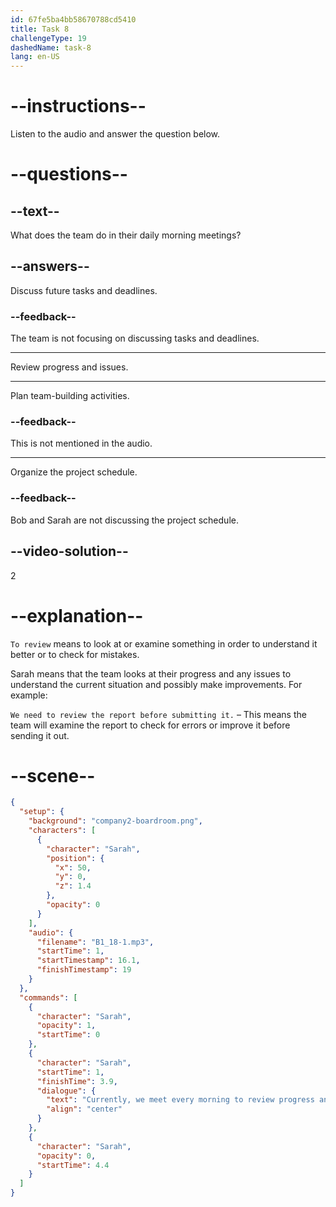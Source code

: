 ```yaml
---
id: 67fe5ba4bb58670788cd5410
title: Task 8
challengeType: 19
dashedName: task-8
lang: en-US
---
```


<!-- (Audio) Sarah: Currently, we meet every morning to review progress and issues. -->

# --instructions--

Listen to the audio and answer the question below.

# --questions--

## --text--

What does the team do in their daily morning meetings?

## --answers--

Discuss future tasks and deadlines.

### --feedback--

The team is not focusing on discussing tasks and deadlines.

---

Review progress and issues.

---

Plan team-building activities.

### --feedback--

This is not mentioned in the audio.

---

Organize the project schedule.

### --feedback--

Bob and Sarah are not discussing the project schedule.

## --video-solution--

2

# --explanation--

`To review` means to look at or examine something in order to understand it better or to check for mistakes. 

Sarah means that the team looks at their progress and any issues to understand the current situation and possibly make improvements. For example:

`We need to review the report before submitting it.` – This means the team will examine the report to check for errors or improve it before sending it out.

# --scene--

```json
{
  "setup": {
    "background": "company2-boardroom.png",
    "characters": [
      {
        "character": "Sarah",
        "position": {
          "x": 50,
          "y": 0,
          "z": 1.4
        },
        "opacity": 0
      }
    ],
    "audio": {
      "filename": "B1_18-1.mp3",
      "startTime": 1,
      "startTimestamp": 16.1,
      "finishTimestamp": 19
    }
  },
  "commands": [
    {
      "character": "Sarah",
      "opacity": 1,
      "startTime": 0
    },
    {
      "character": "Sarah",
      "startTime": 1,
      "finishTime": 3.9,
      "dialogue": {
        "text": "Currently, we meet every morning to review progress and issues.",
        "align": "center"
      }
    },
    {
      "character": "Sarah",
      "opacity": 0,
      "startTime": 4.4
    }
  ]
}
```
